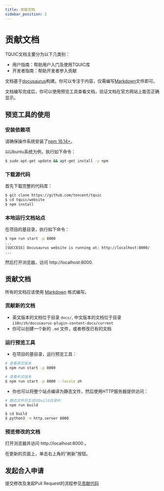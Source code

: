 ```yaml
---
title: 贡献文档
sidebar_position: 2
---
```


# 贡献文档

TQUIC文档主要分为以下几类别：
- 用户指南：帮助用户入门及使用TQUIC库
- 开发者指南：帮助开发者参入贡献

文档基于[docusaurus](https://docusaurus.io/docs/installation)构建。你可以专注于内容，仅需编写[Markdown](https://guides.github.com/features/Mastering-markdown/)文件即可。

文档编写完成后，你可以使用预览工具查看文档，验证文档在官方网站上能否正确显示。


## 预览工具的使用

### 安装依赖项

请确保操作系统安装了[npm 16.14+](https://docs.npmjs.com/downloading-and-installing-node-js-and-npm)。

以Ubuntu系统为例，执行如下命令：

```bash
$ sudo apt-get update && apt-get install -y npm
```

### 下载源代码

首先下载完整的代码库：

```bash
$ git clone https://github.com/tencent/tquic
$ cd tquic/website
$ npm install
```

### 本地运行文档站点

在项目的基目录，执行如下命令：

```bash
$ npm run start -p 8000
...
[SUCCESS] Docusaurus website is running at: http://localhost:8000/
...
```

然后打开浏览器，访问 http://localhost:8000.


## 贡献文档

所有的文档应该使用 [Markdown](https://guides.github.com/features/mastering-markdown/) 格式编写。


### 贡献新的文档

- 英文版本的文档位于目录 `docs/`, 中文版本的文档位于目录 `i18n/zh/docusaurus-plugin-content-docs/current`
- 你可以创建一个新的 `.md` 文件，或者修改已有的文档


### 运行预览工具

- 在项目的基目录，运行预览工具：

```bash
# 查看英文版本
$ npm run start -p 8000

# 查看中文版本
$ npm run start -p 8000 --locale zh
```

- 你也可以将整个站点编译为静态文件，然后使用HTTP服务器提供访问：

```bash
# 静态文件将生成在build目录中
$ npm run build

$ cd build
$ python3 -m http.server 8000
```


### 预览修改的文档

打开浏览器并访问 http://localhost:8000 。

在更新的页面上，单击右上角的“刷新”按钮。



## 发起合入申请

提交修改及发起Pull Request的流程参见[贡献代码](./contribute_codes#guide-of-submitting-pr-to-github)


